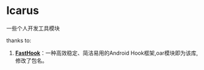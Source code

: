 # Icarus
一些个人开发工具模块

thanks to:
  1. **[FastHook](https://github.com/turing-technician/FastHook)**：一种高效稳定、简洁易用的Android Hook框架,oar模块即为该库,修改了包名。